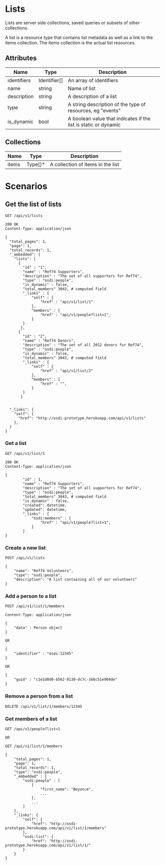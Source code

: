 # Lists 
Lists are server side collections, saved queries or subsets of other collections.  

A list is a resource type that contains list metadata as well as a link to the items collection.  The items collection is the actual list resources.

## Attributes

| Name          | Type      | Description
|-----------    |-----------|--------------
|identifiers    |Identifier[]	|An array of identifiers
|name		    |string     |Name of list
|description	|string		|A description of a list
|type	        |string     |A string description of the type of resources, eg "events"
|is_dynamic		|bool		|A boolean value that indicates if the list is static or dynamic

## Collections
| Name          | Type      | Description
|-----------    |-----------|--------------
| items			|Type[]*	|A collection of items in the list 

# Scenarios
## Get the list of lists

    GET /api/v1/lists

    200 OK
    Content-Type: application/json

    {
      "total_pages": 1,
      "page": 1,
      "total_records": 1,
      "_embedded": {
        "lists": [
          {
          	"id" : "1",
			"name" : "Ref74 Supporters",
			"description" : "The set of all supporters for Ref74",
			"type" : "osdi:people",
			"is_dynamic" : false,
			"total_members" 3043, # computed field
			"_links" : {
				"self" : {
					"href" : "api/v1/list/1"
				},
				"members" : {
					"href" : "api/v1/people?list=1",
				}
			}
		   },
          {
          	"id" : "2",
			"name" : "Ref74 Donors",
			"description" : "The set of all 2012 donors for Ref74",
			"type" : "osdi:people",
			"is_dynamic" : false,
			"total_members" 3043, # computed field
			"_links" : {
				"self" : {
					"href" : "api/v1/list/2"
				},
				"members" : {
					"href" : "",
				}
			}
		   }


      "_links": {
        "self": {
          "href": "http://osdi-prototype.herokuapp.com/api/v1/lists"
        },
      }
    }

### Get a list
  	GET /api/v1/list/1

  	200 OK
    Content-Type: application/json

  	{
  			"id" : 1,
			"name" : "Ref74 Supporters",
			"description" : "The set of all supporters for Ref74",
			"type" : "osdi:people",
			"total_members" 3043, # computed field
			"is_dynamic" : false,
			"created": datetime,
			"updated": datetime,
			"_links" : {
				"osdi:members" : {
					"href" : "api/v1/people?list=1",
				}
			}
	}

### Create a new list
	POST /api/v1/lists

	{
		"name": "Ref74 Volunteers",
		"type": "osdi:people",
		"description": "A list containing all of our volunteers"
	}

### Add a person to a list
	POST /api/v1/list/1/members

	Content-Type: application/json

	{	
		"data" : Person object
	}

	OR

	{
		"identifier" : "osdi:12345"
	}

	OR

	{
		"guid" : "c1e1d0d0-b562-0130-dc7c-168c51e904de"
	}

### Remove a person from a list
	DELETE /api/v1/list/1/members/12345

### Get members of a list

	GET /api/v1/people?list=1

	OR

	GET /api/v1/list/1/members

	{
    	"total_pages": 1,
    	"page": 1,
    	"total_records": 1,
    	"type": "osdi:people",
    	"_embedded" : {
    		"osdi:people" : [
	    		{
	    			"first_name": "Beyonce",
	    			...
	    		},
	    		...
	    	]
    	},
    	"_links": {
        	"self": {
          		"href": "http://osdi-prototype.herokuapp.com/api/v1/list/1/members"
        	},
        	"osdi:list": {
        		"href": "http://osdi-prototype.herokuapp.com/api/v1/list/1/"
        	}
      	}
    }